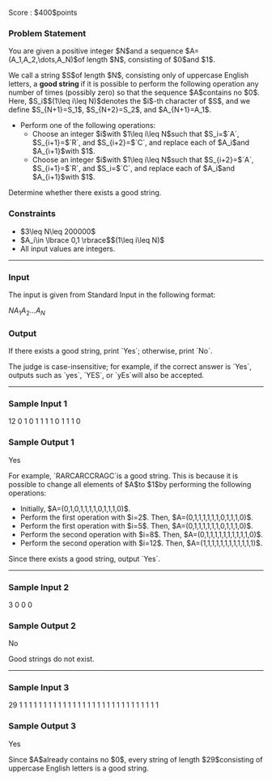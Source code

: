 
<div>

<span>

<span>

<p>
Score : $400$points
</p>

<div>

<section>

### **Problem Statement**

<p>
You are given a positive integer $N$and a sequence $A=(A_1,A_2,\dots,A_N)$of length $N$, consisting of $0$and $1$.
</p>

<p>
We call a string $S$of length $N$, consisting only of uppercase English letters, a 
<strong>
good string
</strong>
if it is possible to perform the following operation any number of times (possibly zero) so that the sequence $A$contains no $0$. Here, $S_i$$(1\leq i\leq N)$denotes the $i$-th character of $S$, and we define $S_{N+1}=S_1$, $S_{N+2}=S_2$, and $A_{N+1}=A_1$.
</p>

<ul>

<li>
Perform one of the following operations:
<ul>

<li>
Choose an integer $i$with $1\leq i\leq N$such that $S_i=$`A`, $S_{i+1}=$`R`, and $S_{i+2}=$`C`, and replace each of $A_i$and $A_{i+1}$with $1$.
</li>

<li>
Choose an integer $i$with $1\leq i\leq N$such that $S_{i+2}=$`A`, $S_{i+1}=$`R`, and $S_i=$`C`, and replace each of $A_i$and $A_{i+1}$with $1$.
</li>

</ul>

</li>

</ul>

<p>
Determine whether there exists a good string.
</p>

</section>

</div>

<div>

<section>

### **Constraints**

<ul>

<li>
$3\leq N\leq 200000$
</li>

<li>
$A_i\in \lbrace 0,1 \rbrace$$(1\leq i\leq N)$
</li>

<li>
All input values are integers.
</li>

</ul>

</section>

</div>

---

<div>

<div>

<section>

### **Input**

<p>
The input is given from Standard Input in the following format:
</p>

<div>

$N$$A_1$$A_2$$\dots$$A_N$
</div>

</section>

</div>

<div>

<section>

### **Output**

<p>
If there exists a good string, print `Yes`; otherwise, print `No`.
</p>

<p>
The judge is case-insensitive; for example, if the correct answer is `Yes`, outputs such as `yes`, `YES`, or `yEs`will also be accepted.
</p>

</section>

</div>

</div>

---

<div>

<section>

### **Sample Input 1**

<div>

12
0 1 0 1 1 1 1 0 1 1 1 0

</div>

</section>

</div>

<div>

<section>

### **Sample Output 1**

<div>

Yes

</div>

<p>
For example, `RARCARCCRAGC`is a good string. This is because it is possible to change all elements of $A$to $1$by performing the following operations:
</p>

<ul>

<li>
Initially, $A=(0,1,0,1,1,1,1,0,1,1,1,0)$.
</li>

<li>
Perform the first operation with $i=2$. Then, $A=(0,1,1,1,1,1,1,0,1,1,1,0)$.
</li>

<li>
Perform the first operation with $i=5$. Then, $A=(0,1,1,1,1,1,1,0,1,1,1,0)$.
</li>

<li>
Perform the second operation with $i=8$. Then, $A=(0,1,1,1,1,1,1,1,1,1,1,0)$.
</li>

<li>
Perform the second operation with $i=12$. Then, $A=(1,1,1,1,1,1,1,1,1,1,1,1)$.
</li>

</ul>

<p>
Since there exists a good string, output `Yes`.
</p>

</section>

</div>

---

<div>

<section>

### **Sample Input 2**

<div>

3
0 0 0

</div>

</section>

</div>

<div>

<section>

### **Sample Output 2**

<div>

No

</div>

<p>
Good strings do not exist.
</p>

</section>

</div>

---

<div>

<section>

### **Sample Input 3**

<div>

29
1 1 1 1 1 1 1 1 1 1 1 1 1 1 1 1 1 1 1 1 1 1 1 1 1 1 1 1 1

</div>

</section>

</div>

<div>

<section>

### **Sample Output 3**

<div>

Yes

</div>

<p>
Since $A$already contains no $0$, every string of length $29$consisting of uppercase English letters is a good string.
</p>

</section>

</div>

</span>

</span>

</div>

